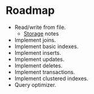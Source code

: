 # Roadmap

*   Read/write from file.
    *   [Storage](storage.md) notes
*   Implement joins.
*   Implement basic indexes.
*   Implement inserts.
*   Implement updates.
*   Implement deletes.
*   Implement transactions.
*   Implement clustered indexes.
*   Query optimizer.

